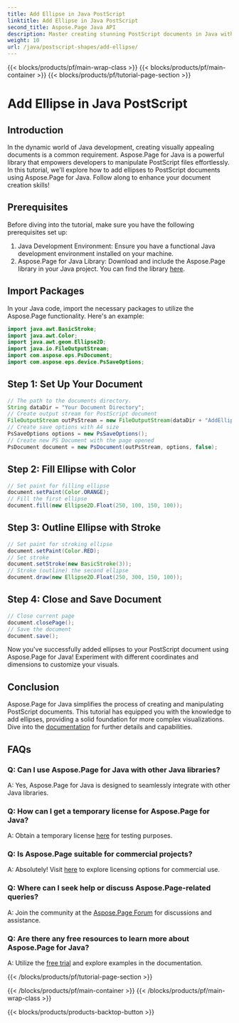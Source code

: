```yaml
---
title: Add Ellipse in Java PostScript
linktitle: Add Ellipse in Java PostScript
second_title: Aspose.Page Java API
description: Master creating stunning PostScript documents in Java with Aspose.Page. Learn to add ellipses step-by-step for visually appealing content.
weight: 10
url: /java/postscript-shapes/add-ellipse/
---
```


{{< blocks/products/pf/main-wrap-class >}}
{{< blocks/products/pf/main-container >}}
{{< blocks/products/pf/tutorial-page-section >}}

# Add Ellipse in Java PostScript

## Introduction
In the dynamic world of Java development, creating visually appealing documents is a common requirement. Aspose.Page for Java is a powerful library that empowers developers to manipulate PostScript files effortlessly. In this tutorial, we'll explore how to add ellipses to PostScript documents using Aspose.Page for Java. Follow along to enhance your document creation skills!
## Prerequisites
Before diving into the tutorial, make sure you have the following prerequisites set up:
1. Java Development Environment: Ensure you have a functional Java development environment installed on your machine.
2. Aspose.Page for Java Library: Download and include the Aspose.Page library in your Java project. You can find the library [here](https://releases.aspose.com/page/java/).
## Import Packages
In your Java code, import the necessary packages to utilize the Aspose.Page functionality. Here's an example:
```java
import java.awt.BasicStroke;
import java.awt.Color;
import java.awt.geom.Ellipse2D;
import java.io.FileOutputStream;
import com.aspose.eps.PsDocument;
import com.aspose.eps.device.PsSaveOptions;
```
## Step 1: Set Up Your Document
```java
// The path to the documents directory.
String dataDir = "Your Document Directory";
// Create output stream for PostScript document
FileOutputStream outPsStream = new FileOutputStream(dataDir + "AddEllipse_outPS.ps");
// Create save options with A4 size
PsSaveOptions options = new PsSaveOptions();
// Create new PS Document with the page opened
PsDocument document = new PsDocument(outPsStream, options, false);
```
## Step 2: Fill Ellipse with Color
```java
// Set paint for filling ellipse
document.setPaint(Color.ORANGE);
// Fill the first ellipse
document.fill(new Ellipse2D.Float(250, 100, 150, 100));
```
## Step 3: Outline Ellipse with Stroke
```java
// Set paint for stroking ellipse
document.setPaint(Color.RED);
// Set stroke
document.setStroke(new BasicStroke(3));
// Stroke (outline) the second ellipse
document.draw(new Ellipse2D.Float(250, 300, 150, 100));
```
## Step 4: Close and Save Document
```java
// Close current page
document.closePage();
// Save the document
document.save();
```
Now you've successfully added ellipses to your PostScript document using Aspose.Page for Java! Experiment with different coordinates and dimensions to customize your visuals.
## Conclusion
Aspose.Page for Java simplifies the process of creating and manipulating PostScript documents. This tutorial has equipped you with the knowledge to add ellipses, providing a solid foundation for more complex visualizations. Dive into the [documentation](https://reference.aspose.com/page/java/) for further details and capabilities.
## FAQs
### Q: Can I use Aspose.Page for Java with other Java libraries?
A: Yes, Aspose.Page for Java is designed to seamlessly integrate with other Java libraries.
### Q: How can I get a temporary license for Aspose.Page for Java?
A: Obtain a temporary license [here](https://purchase.aspose.com/temporary-license/) for testing purposes.
### Q: Is Aspose.Page suitable for commercial projects?
A: Absolutely! Visit [here](https://purchase.aspose.com/buy) to explore licensing options for commercial use.
### Q: Where can I seek help or discuss Aspose.Page-related queries?
A: Join the community at the [Aspose.Page Forum](https://forum.aspose.com/c/page/39) for discussions and assistance.
### Q: Are there any free resources to learn more about Aspose.Page for Java?
A: Utilize the [free trial](https://releases.aspose.com/) and explore examples in the documentation.

{{< /blocks/products/pf/tutorial-page-section >}}

{{< /blocks/products/pf/main-container >}}
{{< /blocks/products/pf/main-wrap-class >}}

{{< blocks/products/products-backtop-button >}}
